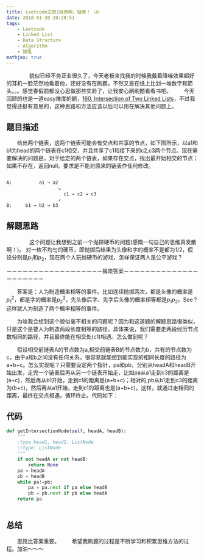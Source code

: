 ```yaml
---
title: Leetcode之旅|链表啊，链表！（4）
date: 2018-01-30 20:28:51
tags:
    - Leetcode
    - Linked List
    - Data Structure
    - Algorithm
    - 随笔
mathjax: true
---
```

　　
　　貌似已经不务正业很久了，今天老板来找我的时候我戴着降噪效果超好的耳机一脸茫然地看着他，还好没有在刷题，不然又是在纸上比划一堆数字和箭头。。。感觉春假前都没心思做那些实验了，让我安心刷刷题看看书吧。
　　今天回顾的也是一道easy难度的题，[160. Intersection of Two Linked Lists](https://leetcode.com/problems/intersection-of-two-linked-lists/description/)，不过我觉得还挺有意思的，这种思路和方法应该以后可以用在解决其他问题上。

## 题目描述

　　给出两个链表，这两个链表可能会有交点和共享的节点，如下图所示，以a1和b1为head的两个链表在c1相交，并且共享了c1和接下来的c2,c3两个节点。现在需要解决的问题是，对于给定的两个链表，如果存在交点，找出最开始相交的节点；如果不存在，返回null。要求是不能对原来的链表作任何修改。

```python

A:          a1 → a2
                   ↘
                     c1 → c2 → c3
                   ↗            
B:     b1 → b2 → b3

```


## 解题思路
　　
　　这个问题让我想到之前一个抛掷硬币的问题(感慨一句自己的思维真发散啊！)。 对一枚不均匀的硬币，即抛掷后结果为头像和字的概率不是都为1/2，假设分别是$p_1$和$p_2$，现在两个人玩抛硬币的游戏，怎样保证两人是公平游戏？

－－－－－－－－－－－－－－－－－－揭晓答案－－－－－－－－－－－－－－－－－－－－－

　　答案是：人为制造概率相等的事件。比如连续抛掷两次，都是头像的概率是$p_1^2$，都是字的概率是$p_2^2$，先头像后字、先字后头像的概率相等都是$p_1p_2$。See？这样就人为制造了两个概率相等的事件。

　　为啥我会想到这个貌似毫不相关的问题呢？因为和这道题的解题思路很类似，只是这个是要人为制造两段长度相等的路径。具体来说，我们需要走两段经历节点数相同的路径，并且最终能在相交处(c1)相遇。怎么做到呢？

　　假设相交前链表A的节点数为a,相交前链表B的节点数为b，共有的节点数为c，由于a和b之间没有任何关系，很容易就能想到能实现的相同长度的路径为a+b+c。怎么实现呢？只需要设定两个指针，pa和pb，分别从headA和headB开始出发，走完一个链表后再从另一个链表开始走，比如pa从a1走到c3的距离是(a+c)，然后再从b1开始，走到c1的距离是(a+b+c)；相对的,pb从b1走到c3的距离为(b+c)，然后再从a1开始，走到c1的距离也是(a+b+c)。这样，就通过走相同的距离，最终在交点相遇，循环终止。代码如下：

## 代码
```python
def getIntersectionNode(self, headA, headB):
    """
    :type head1, head1: ListNode
    :rtype: ListNode
    """
    if not headA or not headB:
        return None
    pa = headA
    pb = headB
    while pa!=pb:
        pa = pa.next if pa else headB
        pb = pb.next if pb else headA
    return pa
        
```

## 总结

　　思路比答案重要。
　　希望我刷题的过程是不断学习和积累思维方法的过程。加油～～～